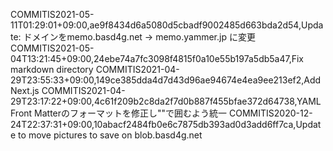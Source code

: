 COMMITIS2021-05-11T01:29:01+09:00,ae9f8434d6a5080d5cbadf9002485d663bda2d54,Update: ドメインをmemo.basd4g.net -> memo.yammer.jp に変更
COMMITIS2021-05-04T13:21:45+09:00,24ebe74a7fc3098f4815f0a10e55b197a5db5a47,Fix markdown directory
COMMITIS2021-04-29T23:55:33+09:00,149ce385dda4d7d43d96ae94674e4ea9ee213ef2,Add Next.js
COMMITIS2021-04-29T23:17:22+09:00,4c61f209b2c8da2f7d0b887f455bfae372d64738,YAML Front Matterのフォーマットを修正し""で囲むよう統一
COMMITIS2020-12-24T22:37:31+09:00,10abacf2484fb0e6c7875db393ad0d3add6ff7ca,Update to move pictures to save on blob.basd4g.net
